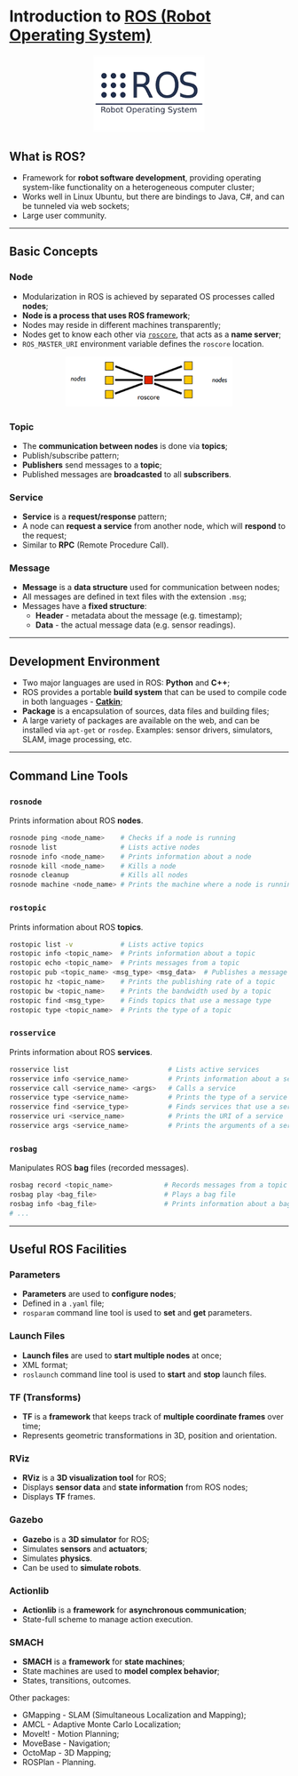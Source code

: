 # Introduction to [ROS (Robot Operating System)](https://www.ros.org/)

<p align="center">
    <img src="./imgs/ros.png" width="200px" alt="ROS"/>
</p>

## What is ROS?

* Framework for **robot software development**, providing operating system-like functionality on a heterogeneous computer cluster;
* Works well in Linux Ubuntu, but there are bindings to Java, C#, and can be tunneled via web sockets;
* Large user community.

---

## Basic Concepts

### Node

* Modularization in ROS is achieved by separated OS processes called **nodes**;
* **Node is a process that uses ROS framework**;
* Nodes may reside in different machines transparently;
* Nodes get to know each other via [`roscore`](http://wiki.ros.org/roscore), that acts as a **name server**;
* `ROS_MASTER_URI` environment variable defines the `roscore` location.

<p align="center">
    <img src="./imgs/roscore.png" width="300px" alt="roscore"/>
</p>

### Topic

* The **communication between nodes** is done via **topics**;
* Publish/subscribe pattern;
* **Publishers** send messages to a **topic**;
* Published messages are **broadcasted** to all **subscribers**.

### Service

* **Service** is a **request/response** pattern;
* A node can **request a service** from another node, which will **respond** to the request;
* Similar to **RPC** (Remote Procedure Call).

### Message

* **Message** is a **data structure** used for communication between nodes;
* All messages are defined in text files with the extension `.msg`;
* Messages have a **fixed structure**:
  * **Header** - metadata about the message (e.g. timestamp);
  * **Data** - the actual message data (e.g. sensor readings). 

---

## Development Environment

* Two major languages are used in ROS: **Python** and **C++**;
* ROS provides a portable **build system** that can be used to compile code in both languages - [**Catkin**](http://wiki.ros.org/catkin);
* **Package** is a encapsulation of sources, data files and building files;
* A large variety of packages are available on the web, and can be installed via `apt-get` or `rosdep`. Examples: sensor drivers, simulators, SLAM, image processing, etc.

---

## Command Line Tools

### `rosnode`

Prints information about ROS **nodes**.

```bash
rosnode ping <node_name>    # Checks if a node is running
rosnode list                # Lists active nodes
rosnode info <node_name>    # Prints information about a node
rosnode kill <node_name>    # Kills a node
rosnode cleanup             # Kills all nodes
rosnode machine <node_name> # Prints the machine where a node is running
```

### `rostopic`

Prints information about ROS **topics**.

```bash
rostopic list -v            # Lists active topics
rostopic info <topic_name>  # Prints information about a topic
rostopic echo <topic_name>  # Prints messages from a topic
rostopic pub <topic_name> <msg_type> <msg_data>  # Publishes a message to a topic
rostopic hz <topic_name>    # Prints the publishing rate of a topic
rostopic bw <topic_name>    # Prints the bandwidth used by a topic
rostopic find <msg_type>    # Finds topics that use a message type
rostopic type <topic_name>  # Prints the type of a topic
```

### `rosservice`

Prints information about ROS **services**.

```bash
rosservice list                         # Lists active services
rosservice info <service_name>          # Prints information about a service
rosservice call <service_name> <args>   # Calls a service
rosservice type <service_name>          # Prints the type of a service
rosservice find <service_type>          # Finds services that use a service type
rosservice uri <service_name>           # Prints the URI of a service
rosservice args <service_name>          # Prints the arguments of a service
```

### `rosbag`

Manipulates ROS **bag** files (recorded messages).

```bash
rosbag record <topic_name>             # Records messages from a topic
rosbag play <bag_file>                 # Plays a bag file
rosbag info <bag_file>                 # Prints information about a bag file
# ...
```

---

## Useful ROS Facilities

### Parameters

* **Parameters** are used to **configure nodes**;
* Defined in a `.yaml` file;
* `rosparam` command line tool is used to **set** and **get** parameters.

### Launch Files

* **Launch files** are used to **start multiple nodes** at once;
* XML format;
* `roslaunch` command line tool is used to **start** and **stop** launch files.

### TF (Transforms)

* **TF** is a **framework** that keeps track of **multiple coordinate frames** over time;
* Represents geometric transformations in 3D, position and orientation.

### RViz

* **RViz** is a **3D visualization tool** for ROS;
* Displays **sensor data** and **state information** from ROS nodes;
* Displays **TF** frames.

### Gazebo

* **Gazebo** is a **3D simulator** for ROS;
* Simulates **sensors** and **actuators**;
* Simulates **physics**.
* Can be used to **simulate robots**.

### Actionlib

* **Actionlib** is a **framework** for **asynchronous communication**;
* State-full scheme to manage action execution.

### SMACH

* **SMACH** is a **framework** for **state machines**;
* State machines are used to **model complex behavior**;
* States, transitions, outcomes.

Other packages:

* GMapping - SLAM (Simultaneous Localization and Mapping);
* AMCL - Adaptive Monte Carlo Localization;
* MoveIt! - Motion Planning;
* MoveBase - Navigation;
* OctoMap - 3D Mapping;
* ROSPlan - Planning.